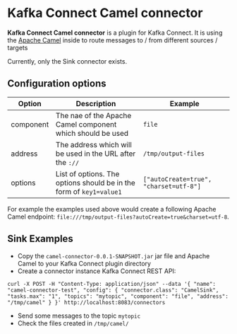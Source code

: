 # Kafka Connect Camel connector

**Kafka Connect Camel connector** is a plugin for Kafka Connect. 
It is using the [Apache Camel](http://camel.apache.org) inside to route messages to / from different sources / targets 

Currently, only the Sink connector exists.

## Configuration options

| Option        | Description                                                         | Example                                |
| ------------- | ------------------------------------------------------------------- | -------------------------------------- |
| component     | The nae of the Apache Camel component which should be used          | `file`                                 | 
| address       | The address which will be used in the URL after the `://`           | `/tmp/output-files`                    |
| options       | List of options. The options should be in the form of `key1=value1` | `["autoCreate=true", "charset=utf-8"]` |

For example the examples used above would create a following Apache Camel endpoint: `file:///tmp/output-files?autoCreate=true&charset=utf-8`.

## Sink Examples

* Copy the `camel-connector-0.0.1-SNAPSHOT.jar` jar file and Apache Camel to your Kafka Connect plugin directory
* Create a connector instance Kafka Connect REST API:
```
curl -X POST -H "Content-Type: application/json" --data '{ "name": "camel-connector-test", "config": { "connector.class": "CamelSink", "tasks.max": "1", "topics": "mytopic", "component": "file", "address": "/tmp/camel" } }' http://localhost:8083/connectors
```
* Send some messages to the topic `mytopic`
* Check the files created in `/tmp/camel/`